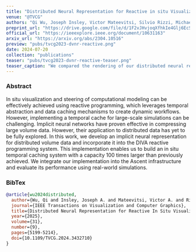 ```yaml
---
title: "Distributed Neural Representation for Reactive in situ Visualization"
venue: "@TVCG"
authors: "Qi Wu, Joseph Insley, Victor Mateevitsi, Silvio Rizzi, Michael Papka, and Kwan-Liu Ma"
preprint_url: "https://drive.google.com/file/d/1F2vJHvjoqXfhkIe4Glj6EcSNSQNx1pd7/view?usp=sharing"
official_url: "https://ieeexplore.ieee.org/document/10631163"
arxiv_url: "https://arxiv.org/abs/2304.10516"
preview: "pubs/tvcg2023-dvnr-reactive.png"
date: 2024-07-20
collection: "publications"
teaser: "pubs/tvcg2023-dvnr-reactive-teaser.png"
teaser_caption: "We compared the rendering of our distributed neural representations using varying numbers of training steps. The data was distributed to two MPI ranks and trained using two NVIDIA A100-40G GPUs on the ALCF Polaris supercomputer. Partition boundaries were highlighted using white lines in A) and B). C) are zoomed views of A) near partition boundaries. In 1C), an obvious discontinuity is visible at the partition boundary. With more training steps in 2), the discontinuity becomes less obvious, but high frequency noises are still visible. However, in 3), with sufficient training steps, these artifacts are no longer visible. We used flow field data generated from the S3D simulation for this experiment."
---
```


### Abstract

In situ visualization and steering of computational modeling can be effectively achieved using reactive programming, which leverages temporal abstraction and data caching mechanisms to create dynamic workflows. However, implementing a temporal cache for large-scale simulations can be challenging. Implicit neural networks have proven effective in compressing large volume data. However, their application to distributed data has yet to be fully explored. In this work, we develop an implicit neural representation for distributed volume data and incorporate it into the DIVA reactive programming system. This implementation enables us to build an in situ temporal caching system with a capacity 100 times larger than previously achieved. We integrate our implementation into the Ascent infrastructure and evaluate its performance using real-world simulations.

### BibTex

```bibtex
@article{wu2024distributed,
  author={Wu, Qi and Insley, Joseph A. and Mateevitsi, Victor A. and Rizzi, Silvio and Papka, Michael E. and Ma, Kwan-Liu},
  journal={IEEE Transactions on Visualization and Computer Graphics}, 
  title={Distributed Neural Representation for Reactive In Situ Visualization}, 
  year={2025},
  volume={31},
  number={9},
  pages={5199-5214},
  doi={10.1109/TVCG.2024.3432710}
}
```
